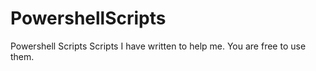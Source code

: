# PowershellScripts
Powershell Scripts
Scripts I have written to help me. You are free to use them. 
